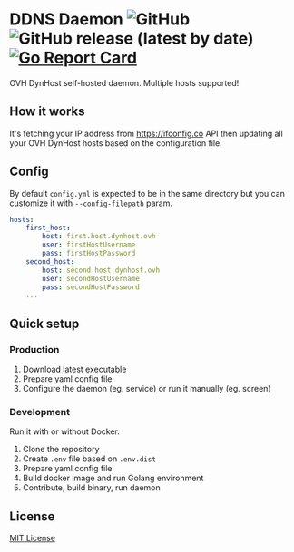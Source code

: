 # DDNS Daemon ![GitHub](https://img.shields.io/github/license/nmapx/ddns-daemon?style=flat) ![GitHub release (latest by date)](https://img.shields.io/github/v/release/nmapx/ddns-daemon?style=flat) [![Go Report Card](https://goreportcard.com/badge/github.com/nmapx/ddns-daemon)](https://goreportcard.com/report/github.com/nmapx/ddns-daemon)

OVH DynHost self-hosted daemon. Multiple hosts supported!

## How it works

It's fetching your IP address from https://ifconfig.co API then updating all your OVH 
DynHost hosts based on the configuration file.

## Config

By default `config.yml` is expected to be in the same directory but you can customize
it with `--config-filepath` param.

```yaml
hosts:
    first_host:
        host: first.host.dynhost.ovh
        user: firstHostUsername
        pass: firstHostPassword
    second_host:
        host: second.host.dynhost.ovh
        user: secondHostUsername
        pass: secondHostPassword
    ...
```

## Quick setup

### Production

1. Download [latest](/nmapx/ddns-daemon/releases/latest) executable
2. Prepare yaml config file
3. Configure the daemon (eg. service) or run it manually (eg. screen)

### Development

Run it with or without Docker.

1. Clone the repository
2. Create `.env` file based on `.env.dist`
3. Prepare yaml config file
4. Build docker image and run Golang environment
5. Contribute, build binary, run daemon

## License

[MIT License](./LICENSE)
